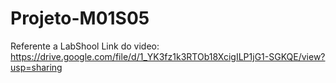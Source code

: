 # Projeto-M01S05
Referente a LabShool
Link do video: https://drive.google.com/file/d/1_YK3fz1k3RTOb18XcigILP1jG1-SGKQE/view?usp=sharing
